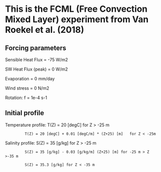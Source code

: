 # This is the FCML (Free Convection Mixed Layer) experiment from Van Roekel et al. (2018)

## Forcing parameters

Sensible Heat Flux = -75 W/m2

SW Heat Flux (peak) = 0 W/m2

Evaporation = 0 mm/day

Wind stress = 0 N/m2

Rotation: f = 1e-4 s-1

## Initial profile

Temperature profile: T(Z) = 20 [degC]  for Z > -25 m

		     T(Z) = 20 [degC] + 0.01 [degC/m] * (Z+25) [m]   for Z < -25m

Salinity profile:    S(Z) = 35 [g/kg] for Z > -25 m

		     S(Z) = 35 [g/kg] - 0.03 [g/kg/m] (Z+25) [m] for -25 m > Z >-35 m

		     S(Z) = 35.3 [g/kg] for Z < -35 m